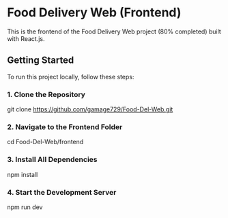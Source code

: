 # Food Delivery Web (Frontend)

This is the frontend of the Food Delivery Web project (80% completed) built with React.js.

## Getting Started

To run this project locally, follow these steps:

### 1. Clone the Repository
git clone https://github.com/gamage729/Food-Del-Web.git
### 2. Navigate to the Frontend Folder
cd Food-Del-Web/frontend
### 3. Install All Dependencies
npm install
### 4. Start the Development Server
npm run dev

